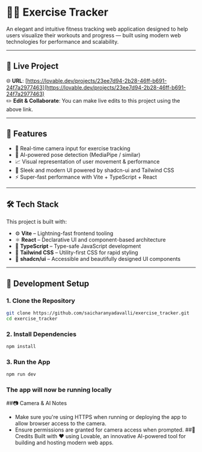# 🏋️‍♀️ Exercise Tracker

An elegant and intuitive fitness tracking web application designed to help users visualize their workouts and progress — built using modern web technologies for performance and scalability.

---

## 🔗 Live Project

🌐 **URL**: [https://lovable.dev/projects/23ee7d94-2b28-46ff-b691-24f7a2977463](https://lovable.dev/projects/23ee7d94-2b28-46ff-b691-24f7a2977463)  
✏️ **Edit & Collaborate**: You can make live edits to this project using the above link.

---

## 🚀 Features

- 📸 Real-time camera input for exercise tracking
- 🤖 AI-powered pose detection (MediaPipe / similar)
- 📈 Visual representation of user movement & performance
- 🎨 Sleek and modern UI powered by shadcn-ui and Tailwind CSS
- ⚡ Super-fast performance with Vite + TypeScript + React

---

## 🛠️ Tech Stack

This project is built with:

- ⚙️ **Vite** – Lightning-fast frontend tooling
- ⚛️ **React** – Declarative UI and component-based architecture
- 🧠 **TypeScript** – Type-safe JavaScript development
- 🎨 **Tailwind CSS** – Utility-first CSS for rapid styling
- 🧩 **shadcn/ui** – Accessible and beautifully designed UI components

---

## 🚧 Development Setup

### 1. Clone the Repository

```bash
git clone https://github.com/saicharanyadavalli/exercise_tracker.git
cd exercise_tracker
```
### 2. Install Dependencies

```bash
npm install
```
### 3. Run the App

```bash
npm run dev
```
### The app will now be running locally
##📷 Camera & AI Notes
- Make sure you're using HTTPS when running or deploying the app to allow browser access to the camera.
- Ensure permissions are granted for camera access when prompted.
##👏 Credits
Built with ❤️ using Lovable, an innovative AI-powered tool for building and hosting modern web apps.
